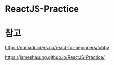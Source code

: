 # ReactJS-Practice

# 참고

https://nomadcoders.co/react-for-beginners/lobby

https://jameshasung.github.io/ReactJS-Practice/

